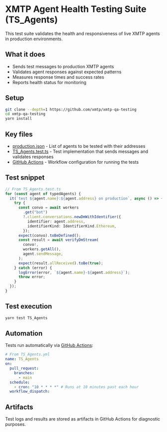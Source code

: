 # XMTP Agent Health Testing Suite (TS_Agents)

This test suite validates the health and responsiveness of live XMTP agents in production environments.

## What it does

- Sends test messages to production XMTP agents
- Validates agent responses against expected patterns
- Measures response times and success rates
- Reports health status for monitoring

## Setup

```bash
git clone --depth=1 https://github.com/xmtp/xmtp-qa-testing
cd xmtp-qa-testing
yarn install
```

## Key files

- [production.json](./production.json) - List of agents to be tested with their addresses
- [TS_Agents.test.ts](./TS_Agents.test.ts) - Test implementation that sends messages and validates responses
- [GitHub Actions](https://github.com/xmtp/xmtp-qa-testing/actions/workflows/Agents.yml) - Workflow configuration for running the tests

## Test snippet

```typescript
// From TS_Agents.test.ts
for (const agent of typedAgents) {
  it(`test ${agent.name}:${agent.address} on production`, async () => {
    try {
      const convo = await workers
        .get("bot")
        ?.client.conversations.newDmWithIdentifier({
          identifier: agent.address,
          identifierKind: IdentifierKind.Ethereum,
        });
      expect(convo).toBeDefined();
      const result = await verifyDmStream(
        convo!,
        workers.getAll(),
        agent.sendMessage,
      );
      expect(result.allReceived).toBe(true);
    } catch (error) {
      logError(error, `${agent.name}-${agent.address}`);
      throw error;
    }
  });
}
```

## Test execution

```bash
yarn test TS_Agents
```

## Automation

Tests run automatically via [GitHub Actions](https://github.com/xmtp/xmtp-qa-testing/actions/workflows/Agents.yml):

```yaml
# From TS_Agents.yml
name: TS_Agents
on:
  pull_request:
    branches:
      - main
  schedule:
    - cron: "10 * * * *" # Runs at 10 minutes past each hour
  workflow_dispatch:
```

## Artifacts

Test logs and results are stored as artifacts in GitHub Actions for diagnostic purposes.
